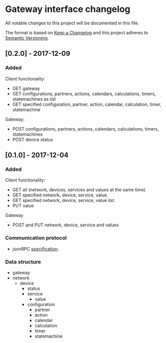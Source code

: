 # Gateway interface changelog
All notable changes to this project will be documented in this file.

The format is based on [Keep a Changelog](http://keepachangelog.com/en/1.0.0/)
and this project adheres to [Semantic Versioning](http://semver.org/spec/v2.0.0.html).

## [0.2.0] - 2017-12-09
### Added

Client functionality:
- GET gateway
- GET configurations, partners, actions, calendars, calculations, timers, statemachines as list
- GET specified configuration, partner, action, calendar, calculation, timer, statemachine

Gateway:
- POST configurations, partners, actions, calendars, calculations, timers, statemachines
- POST device status

## [0.1.0] - 2017-12-04
### Added

Client functionality:
- GET all (network, devices, services and values at the same time) 
- GET specified network, device, service, value.
- GET specified network, device, service, value *list*.
- PUT value

Gateway 
- POST and PUT network, device, service and values


### Communication protocol
- jsonRPC [specification](http://www.jsonrpc.org/specification).

### Data structure 
+ gateway
+ network
  + device
      + status
      + service
          + value
      + configuration
          + partner
          + action
          + calendar
          + calculation
          + timer
          + statemachine

